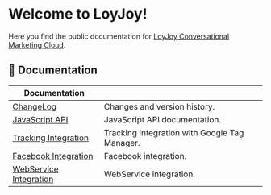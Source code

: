 # Welcome to LoyJoy!

Here you find the public documentation for [LoyJoy Conversational Marketing Cloud](https://www.loyjoy.com).

## 📖 Documentation

| Documentation                                                     |                                                  |
| ----------------------------------------------------------------- | ------------------------------------------------ |
| [ChangeLog](CHANGELOG.md)                                         | Changes and version history.                     |
| [JavaScript API](documentation/JAVASCRIPT_API.md)                 | JavaScript API documentation.                    |
| [Tracking Integration](documentation/GOOGLE_TAG_MANAGER.md)       | Tracking integration with Google Tag Manager.    |
| [Facebook Integration](documentation/FACEBOOK_INTEGRATION.md)     | Facebook integration.                            |
| [WebService Integration](documentation/WEBSERVICE_INTEGRATION.md) | WebService integration.                          |
